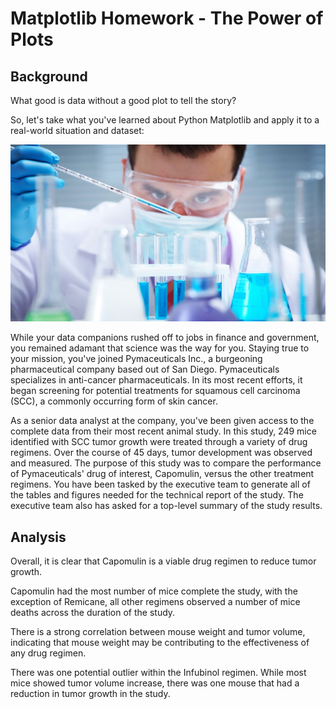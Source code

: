 # Matplotlib Homework - The Power of Plots

## Background

What good is data without a good plot to tell the story?

So, let's take what you've learned about Python Matplotlib and apply it to a real-world situation and dataset:

![Laboratory](Images/Laboratory.jpg)

While your data companions rushed off to jobs in finance and government, you remained adamant that science was the way for you. Staying true to your mission, you've joined Pymaceuticals Inc., a burgeoning pharmaceutical company based out of San Diego. Pymaceuticals specializes in anti-cancer pharmaceuticals. In its most recent efforts, it began screening for potential treatments for squamous cell carcinoma (SCC), a commonly occurring form of skin cancer.

As a senior data analyst at the company, you've been given access to the complete data from their most recent animal study. In this study, 249 mice identified with SCC tumor growth were treated through a variety of drug regimens. Over the course of 45 days, tumor development was observed and measured. The purpose of this study was to compare the performance of Pymaceuticals' drug of interest, Capomulin, versus the other treatment regimens. You have been tasked by the executive team to generate all of the tables and figures needed for the technical report of the study. The executive team also has asked for a top-level summary of the study results.

## Analysis

Overall, it is clear that Capomulin is a viable drug regimen to reduce tumor growth.

Capomulin had the most number of mice complete the study, with the exception of Remicane, all other regimens observed a number of mice deaths across the duration of the study. 

There is a strong correlation between mouse weight and tumor volume, indicating that mouse weight may be contributing to the effectiveness of any drug regimen.

There was one potential outlier within the Infubinol regimen. While most mice showed tumor volume increase, there was one mouse that had a reduction in tumor growth in the study.
